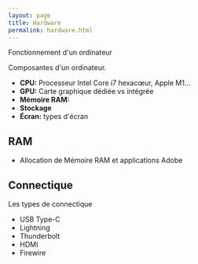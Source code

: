 ```yaml
---
layout: page
title: Hardware
permalink: hardware.html
---
```


Fonctionnement d'un ordinateur

Composantes d'un ordinateur.

- **CPU:** Processeur Intel Core i7 hexacœur, Apple M1...
- **GPU:** Carte graphique dédiée vs intégrée
- **Mémoire RAM:**
- **Stockage**
- **Écran:** types d'écran


## RAM

- Allocation de Mémoire RAM et applications Adobe 

## Connectique

Les types de connectique

- USB Type-C
- Lightning
- Thunderbolt
- HDMI
- Firewire
